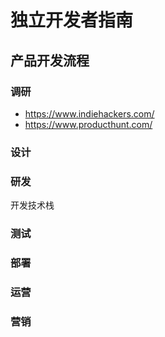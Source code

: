 # 独立开发者指南

## 产品开发流程

### 调研

- <https://www.indiehackers.com/>
- <https://www.producthunt.com/>


### 设计

### 研发

开发技术栈


### 测试

### 部署

### 运营

### 营销

